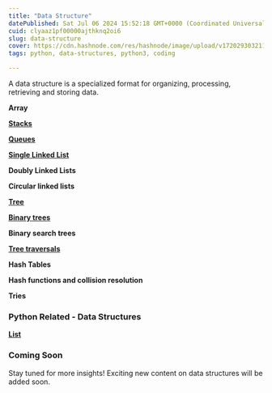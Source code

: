 ```yaml
---
title: "Data Structure"
datePublished: Sat Jul 06 2024 15:52:18 GMT+0000 (Coordinated Universal Time)
cuid: clyaaz1pf00000ajthknq2oi6
slug: data-structure
cover: https://cdn.hashnode.com/res/hashnode/image/upload/v1720293032115/295c2ab3-f23c-413c-84db-c6ffe13fab04.jpeg
tags: python, data-structures, python3, coding

---
```


A data structure is a specialized format for organizing, processing, retrieving and storing data.

**Array**

[**Stacks**](https://akshaya-biswal.hashnode.dev/stack)

[**Queues**](https://akshaya-biswal.hashnode.dev/queues)

[**Single Linked List**](https://akshaya-biswal.hashnode.dev/sll)

**Doubly Linked Lists**

**Circular linked lists**

[**Tree**](https://akshaya-biswal.hashnode.dev/trees)

[**Binary trees**](https://akshaya-biswal.hashnode.dev/binary-tree)

**Binary search trees**

[**Tree traversals**](https://akshaya-biswal.hashnode.dev/tree-traversal)

**Hash Tables**

**Hash functions and collision resolution**

**Tries**

### Python Related - Data Structures

[**List**](https://akshaya-biswal.hashnode.dev/list)

### Coming Soon

Stay tuned for more insights! Exciting new content on data structures will be added soon.